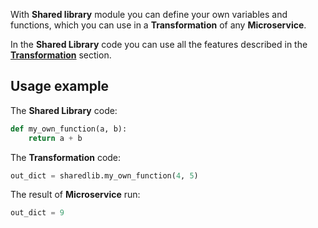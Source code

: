 With **Shared library** module you can define your own variables and functions, which you can use in a **Transformation** of any **Microservice**.


In the **Shared Library** code you can use all the features described in the **[Transformation](https://github.com/c-534/documentation/wiki/4.-Transformation)** section.

## Usage example

The **Shared Library** code:
```Python
def my_own_function(a, b):
    return a + b
```

The **Transformation** code:
```Python
out_dict = sharedlib.my_own_function(4, 5)
```

The result of **Microservice** run:
```Python
out_dict = 9
```